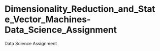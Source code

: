 # Dimensionality_Reduction_and_State_Vector_Machines-Data_Science_Assignment
Data Science Assignment
